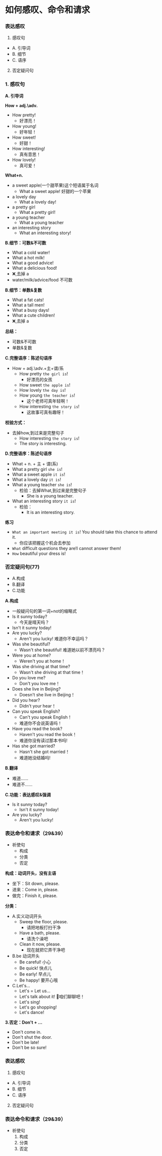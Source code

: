 # 如何感叹、命令和请求

### 表达感叹
1. 感叹句
  * A. 引导词
  * B. 细节
  * C. 语序
2. 否定疑问句

### 1. 感叹句

**A. 引导词**

**How + adj.\adv.**
* How pretty!
  * 好漂亮！
* How young!
  * 好年轻！
* How sweet!
  * 好甜！
* How interesting!
  * 真有意思！
* How lovely!
  * 真可爱！

**What+n.**
* a sweet apple(一个甜苹果)这个短语属于名词
  * What a sweet apple! 好甜的一个苹果
* a lovely day
  * What a lovely day!
* a pretty girl
  * What a pretty girl!
* a young teacher
  * What a young teacher 
* an interesting story
  * What an interesting story!

**B.细节：可数&不可数**
* What a cold water!
* What a hot milk!
* What a good advice!
* What a delicious food!
* ❌,去掉 a
* water/milk/advice/food 不可数

**B.细节：单数&复数**
* What a fat cats!
* What a tall men!
* What a busy days!
* What a cute children!
* ❌,去掉 a

**总结：**
* 可数&不可数
* 单数&复数

**C.完整语序：陈述句语序**
* How + adj.\adv.+主+谓/系
  * How pretty `the girl is`!
    * 好漂亮的女孩
  * How sweet `the apple is`!
  * How lovely `the day is`!
  * How young `the teacher is`!
    * 这个老师可真年轻啊！
  * How interesting `the story is`!
    * 这故事可真有趣呀！

**校验方式：**
* 去掉how,到过来是完整句子
  * How interesting `the story is`!
  * The story is interesting.

**D.完整语序：陈述句语序**
* What + n. + 主 + 谓(系)
* What a pretty girl `she is`!
* What a sweet apple `it is`!
* What a lovely day `it is`!
* What a young teacher `she is`!
  * 检验：去掉What,到过来是完整句子
    * She is a young teacher.
* What an interesting story `it is`!
  * 检验：
    * It is an interesting story.

**练习**
* `What an important meeting it is`! You should take this chance to attend it.
  * 你应该把握这个机会去参加
* `What` difficult questions they are!I cannot answer them!
* `How` beautiful your dress is!

### 否定疑问句(77)
* A.构成
* B.翻译
* C.功能


**A.构成**
* 一般疑问句的第一词+not的缩略式
* Is it sunny today?
  * 今天是晴天吗？
* Isn't it sunny today!
* Are you lucky?
  * Aren't you lucky! 难道你不幸运吗？
* Was she beautiful?
  * Wasn't she beautiful! 难道她以前不漂亮吗？
* Were you at home?
  * Weren't you at home！
* Was she driving at that time?
  * Wasn't she driving at that time！
* Do you love me?
  * Don't you love me！
* Does she live in Beijing?
  * Doesn't she live in Beijing！
* Did you hear?
  * Didn't your hear！
* Can you speak English?
  * Can't you speak English！
  * 难道你不会说英语吗！
* Have you read the book?
  * Haven't you read the book！
  * 难道你没有读过那本书吗!
* Has she got married?
  * Hasn't she got married！
  * 难道她没结婚吗!

**B.翻译**
* 难道……
* 难道不……

**C.功能：表达感叹&强调**
* Is it sunny today?
  * Isn't it sunny today!
* Are you lucky?
  * Aren't you lucky!

### 表达命令和请求（29&39）
* 祈使句
  * 构成
  * 分类
  * 否定

**构成：动词开头，没有主语**
* 坐下：Sit down, please.
* 进来：Come in, please.
* 做完：Finish it, please.

**分类：**
* A.实义动词开头
  * Sweep the floor, please.
    * 请把地板打扫干净
  * Have a bath, please.
    * 请洗个澡吧
  * Clean it now, please.
    * 现在就把它弄干净吧
* B.be 动词开头
  * Be careful! 小心
  * Be quick! 快点儿
  * Be early! 早点儿
  * Be happy! 要开心哦
* C.Let's...
  * Let's = Let us...
  * Let's talk about it! 咱们聊聊吧！
  * Let's sing!
  * Let's go shopping!
  * Let's dance!

**3.否定：Don't + ...**
* Don't come in.
* Don't shut the door.
* Don't be late!
* Don't be so sure!

### 表达感叹
1. 感叹句
  * A. 引导词
  * B. 细节
  * C. 语序
2. 否定疑问句

### 表达命令和请求（29&39）
* 祈使句
  1. 构成
  2. 分类
  3. 否定